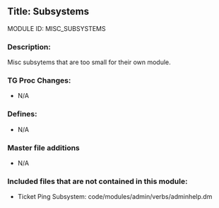 ## Title: Subsystems

MODULE ID: MISC_SUBSYSTEMS

### Description:

Misc subsytems that are too small for their own module.

### TG Proc Changes:

- N/A

### Defines:

- N/A

### Master file additions

- N/A

### Included files that are not contained in this module:

- Ticket Ping Subsystem: code/modules/admin/verbs/adminhelp.dm
